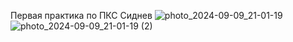 Первая практика по ПКС Сиднев
  ![photo_2024-09-09_21-01-19](https://github.com/user-attachments/assets/5c92791c-2590-4c0f-843c-e8d363519d60)
![photo_2024-09-09_21-01-19 (2)](https://github.com/user-attachments/assets/8452f1f0-4870-4814-9df6-2c26655b027b)
